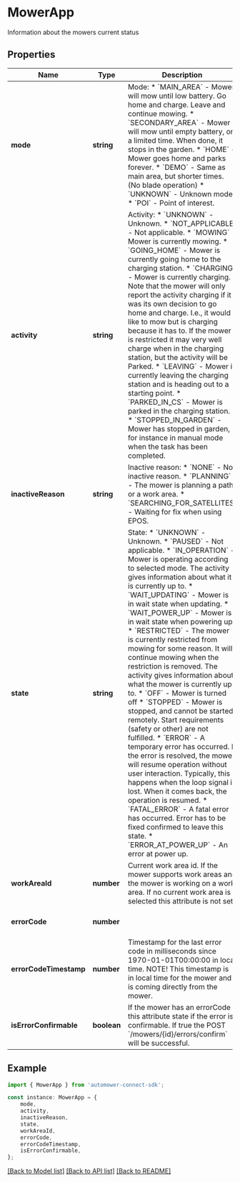 # MowerApp

Information about the mowers current status

## Properties

Name | Type | Description | Notes
------------ | ------------- | ------------- | -------------
**mode** | **string** | Mode:   * &#x60;MAIN_AREA&#x60; - Mower will mow until low battery. Go home and charge. Leave and continue mowing.   * &#x60;SECONDARY_AREA&#x60; - Mower will mow until empty battery, or a limited time. When done, it stops in the garden.   * &#x60;HOME&#x60; - Mower goes home and parks forever.   * &#x60;DEMO&#x60; - Same as main area, but shorter times. (No blade operation)   * &#x60;UNKNOWN&#x60; - Unknown mode.   * &#x60;POI&#x60; - Point of interest.  | [default to undefined]
**activity** | **string** | Activity:   * &#x60;UNKNOWN&#x60; - Unknown.   * &#x60;NOT_APPLICABLE&#x60; - Not applicable.   * &#x60;MOWING&#x60; - Mower is currently mowing.   * &#x60;GOING_HOME&#x60; - Mower is currently going home to the charging station.   * &#x60;CHARGING&#x60; - Mower is currently charging. Note that the mower will only report the activity charging if it was its own decision to go home and charge. I.e., it would like to mow but is charging because it has to. If the mower is restricted it may very well charge when in the charging station, but the activity will be Parked.   * &#x60;LEAVING&#x60; - Mower is currently leaving the charging station and is heading out to a starting point.   * &#x60;PARKED_IN_CS&#x60; - Mower is parked in the charging station.   * &#x60;STOPPED_IN_GARDEN&#x60; - Mower has stopped in garden, for instance in manual mode when the task has been completed.  | [default to undefined]
**inactiveReason** | **string** | Inactive reason:   * &#x60;NONE&#x60; - No inactive reason.   * &#x60;PLANNING&#x60; - The mower is planning a path or a work area.   * &#x60;SEARCHING_FOR_SATELLITES&#x60; - Waiting for fix when using EPOS.  | [optional] [default to undefined]
**state** | **string** | State:   * &#x60;UNKNOWN&#x60; - Unknown.   * &#x60;PAUSED&#x60; - Not applicable.   * &#x60;IN_OPERATION&#x60; - Mower is operating according to selected mode. The activity gives information about what it is currently up to.   * &#x60;WAIT_UPDATING&#x60; - Mower is in wait state when updating.   * &#x60;WAIT_POWER_UP&#x60; - Mower is in wait state when powering up.   * &#x60;RESTRICTED&#x60; - The mower is currently restricted from mowing for some reason. It will continue mowing when the restriction is removed. The activity gives information about what the mower is currently up to.   * &#x60;OFF&#x60; - Mower is turned off   * &#x60;STOPPED&#x60; - Mower is stopped, and cannot be started remotely. Start requirements (safety or other) are not fulfilled.   * &#x60;ERROR&#x60; - A temporary error has occurred. If the error is resolved, the mower will resume operation without user interaction. Typically, this happens when the loop signal is lost. When it comes back, the operation is resumed.   * &#x60;FATAL_ERROR&#x60; - A fatal error has occurred. Error has to be fixed confirmed to leave this state.   * &#x60;ERROR_AT_POWER_UP&#x60; - An error at power up.  | [default to undefined]
**workAreaId** | **number** | Current work area id. If the mower supports work areas and the mower is working on a work area. If no current work area is selected this attribute is not set. | [optional] [default to undefined]
**errorCode** | **number** |  | [optional] [default to undefined]
**errorCodeTimestamp** | **number** | Timestamp for the last error code in milliseconds since 1970-01-01T00:00:00 in local time. NOTE! This timestamp is in local time for the mower and is coming directly from the mower. | [optional] [default to undefined]
**isErrorConfirmable** | **boolean** | If the mower has an errorCode this attribute state if the error is confirmable. If true the POST &#x60;/mowers/{id}/errors/confirm&#x60; will be successful.  | [optional] [default to undefined]

## Example

```typescript
import { MowerApp } from 'automower-connect-sdk';

const instance: MowerApp = {
    mode,
    activity,
    inactiveReason,
    state,
    workAreaId,
    errorCode,
    errorCodeTimestamp,
    isErrorConfirmable,
};
```

[[Back to Model list]](../README.md#documentation-for-models) [[Back to API list]](../README.md#documentation-for-api-endpoints) [[Back to README]](../README.md)
